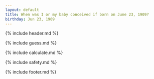 ```yaml
---
layout: default
title: When was I or my baby conceived if born on June 23, 1909?
birthday: Jun 23, 1909
---
```


{% include header.md %}

{% include guess.md %}

{% include calculate.md %}

{% include safety.md %}

{% include footer.md %}




